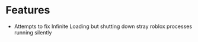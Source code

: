 # Features


- Attempts to fix Infinite Loading but shutting down stray roblox processes running silently
